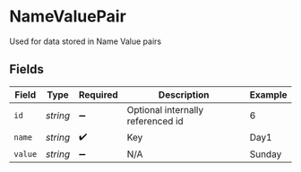 # NameValuePair

Used for data stored in Name Value pairs


## Fields

| Field                             | Type                              | Required                          | Description                       | Example                           |
| --------------------------------- | --------------------------------- | --------------------------------- | --------------------------------- | --------------------------------- |
| `id`                              | *string*                          | :heavy_minus_sign:                | Optional internally referenced id | 6                                 |
| `name`                            | *string*                          | :heavy_check_mark:                | Key                               | Day1                              |
| `value`                           | *string*                          | :heavy_minus_sign:                | N/A                               | Sunday                            |
